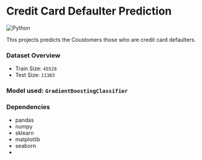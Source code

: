 # Credit Card Defaulter Prediction

![Python](https://img.shields.io/badge/Python%20-Python%203.9.1-yellowgreen?style=for-the-badge&logo=python)

This projects predicts the Coustomers those who are credit card defaulters.

### Dataset Overview

- Train Size: `45528`
- Test Size: `11383`

### Model used: `GradientBoostingClassifier`

### Dependencies

- pandas
- numpy
- sklearn
- matplotlib
- seaborn
- 
